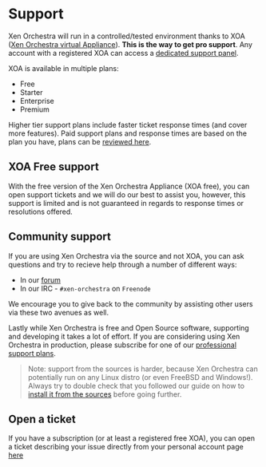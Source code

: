 # Support

Xen Orchestra will run in a controlled/tested environment thanks to XOA ([Xen Orchestra virtual Appliance](https://xen-orchestra.com/#!/xoa)). **This is the way to get pro support**. Any account with a registered XOA can access a [dedicated support panel](https://xen-orchestra.com/#!/member/support).

XOA is available in multiple plans:

* Free  
* Starter
* Enterprise
* Premium

Higher tier support plans include faster ticket response times (and cover more features). Paid support plans and response times are based on the plan you have, plans can be [reviewed here](https://xen-orchestra.com/#!/xo-pricing).

## XOA Free support

With the free version of the Xen Orchestra Appliance (XOA free), you can open support tickets and we will do our best to assist you, however, this support is limited and is not guaranteed in regards to response times or resolutions offered.

## Community support

If you are using Xen Orchestra via the source and not XOA, you can ask questions and try to recieve help through a number of different ways:

* In our [forum](https://xcp-ng.org/forum/category/12/xen-orchestra)
* In our IRC - `#xen-orchestra` on `Freenode`

We encourage you to give back to the community by assisting other users via these two avenues as well.

Lastly while Xen Orchestra is free and Open Source software, supporting and developing it takes a lot of effort. If you are considering using Xen Orchestra in production, please subscribe for one of our [professional support plans](https://xen-orchestra.com/#!/xo-pricing).

> Note: support from the sources is harder, because Xen Orchestra can potentially run on any Linux distro (or even FreeBSD and Windows!). Always try to double check that you followed our guide on how to [install it from the sources](https://xen-orchestra.com/docs/from_the_sources.html) before going further.

## Open a ticket

If you have a subscription (or at least a registered free XOA), you can open a ticket describing your issue directly from your personal account page [here](https://xen-orchestra.com/#!/member/support)
